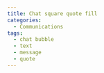 ```yaml
---
title: Chat square quote fill
categories:
  - Communications
tags:
  - chat bubble
  - text
  - message
  - quote
---
```

